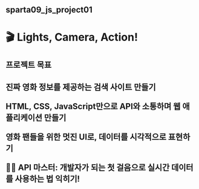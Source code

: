 ## sparta09_js_project01

# 🎬 Lights, Camera, Action!

<h2>프로젝트 목표<h2>
<p>진짜 영화 정보를 제공하는 검색 사이트 만들기</p>
<p>HTML, CSS, JavaScript만으로 API와 소통하며 웹 애플리케이션 만들기</p>
<p>영화 팬들을 위한 멋진 UI로, 데이터를 시각적으로 표현하기</p>
<p>🦸‍♂️ API 마스터: 개발자가 되는 첫 걸음으로 실시간 데이터를 사용하는 법 익히기!</p>
